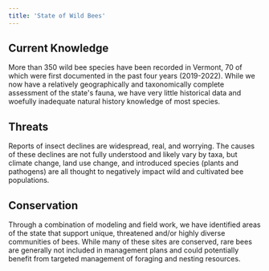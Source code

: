 ```yaml
---
title: 'State of Wild Bees'
---
```


## Current Knowledge

More than 350 wild bee species have been recorded in Vermont, 70 of which were first documented in the past four years (2019-2022).  While we now have a relatively geographically and taxonomically complete assessment of the state's fauna, we have very little historical data and woefully inadequate natural history knowledge of most species. 

## Threats
Reports of insect declines are widespread, real, and worrying. The causes of these declines are not fully understood and likely vary by taxa, but climate change, land use change, and introduced species (plants and pathogens) are all thought to negatively impact wild and cultivated bee populations. 

##  Conservation
Through a combination of modeling and field work, we have identified areas of the state that support unique, threatened and/or highly diverse communities of bees. While many of these sites are conserved, rare bees are generally not included in management plans and could potentially benefit from targeted management of foraging and nesting resources. 
